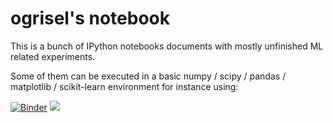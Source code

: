 # ogrisel's notebook

This is a bunch of IPython notebooks documents with mostly unfinished ML related experiments.

Some of them can be executed in a basic numpy / scipy / pandas / matplotlib / scikit-learn
environment for instance using:

[![Binder](http://mybinder.org/badge.svg)](http://mybinder.org/repo/ogrisel/notebooks)
<a href="https://notebooks.azure.com/import/gh/ogrisel/notebooks"><img src="https://notebooks.azure.com/launch.png" /></a>
